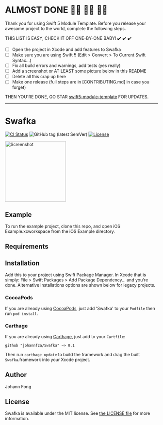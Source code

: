 # ALMOST DONE :walking_woman: :running_woman: :biking_woman:

Thank you for using Swift 5 Module Template. Before you release your awesome project to the world, complete the following steps.

THIS LIST IS EASY, CHECK IT OFF ONE-BY-ONE BABY! ✔️ ✔️ ✔️

 - [ ] Open the project in Xcode and add features to Swafka
 - [ ] Make sure you are using Swift 5 (Edit > Convert > To Current Swift Syntax…)
 - [ ] Fix all build errors and warnings, add tests (yes really)
 - [ ] Add a screenshot or AT LEAST some picture below in this README
 - [ ] Delete all this crap up here
 - [ ] Make one release (full steps are in [CONTRIBUTING.md] in case you forget)

THEN YOU'RE DONE, GO STAR [swift5-module-template](https://github.com/fulldecent/swift5-module-template) FOR UPDATES.

----

# Swafka

[![CI Status](http://img.shields.io/travis/johannfza/Swafka.svg?style=flat)](https://travis-ci.org/johannfza/Swafka)
![GitHub tag (latest SemVer)](https://img.shields.io/github/v/tag/johannfza/Swafka)
[![License](https://img.shields.io/github/license/johannfza/Swafka)](LICENSE)

<a href="https://placehold.it/400?text=Screen+shot"><img width=200 height=200 src="https://placehold.it/400?text=Screen+shot" alt="Screenshot" /></a>


## Example

To run the example project, clone this repo, and open iOS Example.xcworkspace from the iOS Example directory.


## Requirements


## Installation

Add this to your project using Swift Package Manager. In Xcode that is simply: File > Swift Packages > Add Package Dependency... and you're done. Alternative installations options are shown below for legacy projects.

### CocoaPods

If you are already using [CocoaPods](http://cocoapods.org), just add 'Swafka' to your `Podfile` then run `pod install`.

### Carthage

If you are already using [Carthage](https://github.com/Carthage/Carthage), just add to your `Cartfile`:

```ogdl
github "johannfza/Swafka" ~> 0.1
```

Then run `carthage update` to build the framework and drag the built `Swafka`.framework into your Xcode project.


## Author

Johann Fong


## License

Swafka is available under the MIT license. See [the LICENSE file](LICENSE) for more information.
